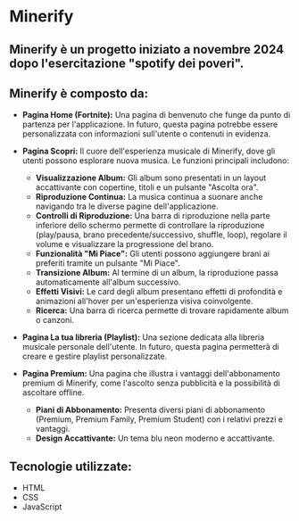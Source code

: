 # Minerify

## Minerify è un progetto iniziato a novembre 2024 dopo l'esercitazione "spotify dei poveri".

## Minerify è composto da:

*   **Pagina Home (Fortnite):** Una pagina di benvenuto che funge da punto di partenza per l'applicazione. In futuro, questa pagina potrebbe essere personalizzata con informazioni sull'utente o contenuti in evidenza.

*   **Pagina Scopri:** Il cuore dell'esperienza musicale di Minerify, dove gli utenti possono esplorare nuova musica. Le funzioni principali includono:

    *   **Visualizzazione Album:** Gli album sono presentati in un layout accattivante con copertine, titoli e un pulsante "Ascolta ora".
    *   **Riproduzione Continua:** La musica continua a suonare anche navigando tra le diverse pagine dell'applicazione.
    *   **Controlli di Riproduzione:** Una barra di riproduzione nella parte inferiore dello schermo permette di controllare la riproduzione (play/pausa, brano precedente/successivo, shuffle, loop), regolare il volume e visualizzare la progressione del brano.
    *   **Funzionalità "Mi Piace":** Gli utenti possono aggiungere brani ai preferiti tramite un pulsante "Mi Piace".
    *   **Transizione Album:** Al termine di un album, la riproduzione passa automaticamente all'album successivo.
    *   **Effetti Visivi:** Le card degli album presentano effetti di profondità e animazioni all'hover per un'esperienza visiva coinvolgente.
    *   **Ricerca:** Una barra di ricerca permette di trovare rapidamente album o canzoni.

*   **Pagina La tua libreria (Playlist):** Una sezione dedicata alla libreria musicale personale dell'utente. In futuro, questa pagina permetterà di creare e gestire playlist personalizzate.

*   **Pagina Premium:** Una pagina che illustra i vantaggi dell'abbonamento premium di Minerify, come l'ascolto senza pubblicità e la possibilità di ascoltare offline.

    *   **Piani di Abbonamento:** Presenta diversi piani di abbonamento (Premium, Premium Family, Premium Student) con i relativi prezzi e vantaggi.
    *   **Design Accattivante:** Un tema blu neon moderno e accattivante.

## Tecnologie utilizzate:

*   HTML
*   CSS
*   JavaScript


